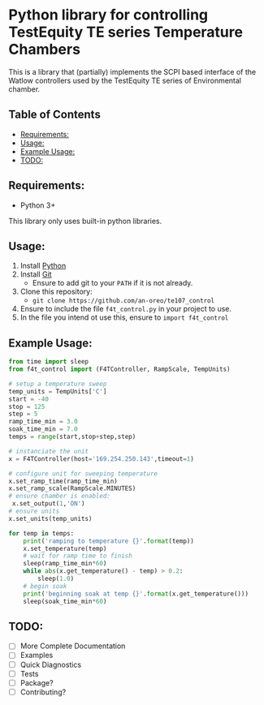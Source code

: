 
# Python library for controlling TestEquity TE series Temperature Chambers <!-- omit in toc -->

This is a library that (partially) implements the SCPI based interface of the Watlow controllers used by the TestEquity TE series of Environmental chamber. 

## Table of Contents  <!-- omit in toc -->
- [Requirements:](#requirements)
- [Usage:](#usage)
- [Example Usage:](#example-usage)
- [TODO:](#todo)

## Requirements:

- Python 3+
  
This library only uses built-in python libraries.

## Usage: 
1. Install [Python](https://www.python.org/downloads/)
2. Install [Git](https://git-scm.com/downloads)
   - Ensure to add git to your `PATH` if it is not already.
3. Clone this repository:
   - `git clone https://github.com/an-oreo/te107_control`
4. Ensure to include the file `f4t_control.py` in your project to use. 
5. In the file you intend ot use this, ensure to `import f4t_control` 

## Example Usage:
```python
from time import sleep
from f4t_control import (F4TController, RampScale, TempUnits)

# setup a temperature sweep
temp_units = TempUnits['C']
start = -40
stop = 125
step = 5
ramp_time_min = 3.0
soak_time_min = 7.0
temps = range(start,stop+step,step)

# instanciate the unit
x = F4TController(host='169.254.250.143',timeout=1)

# configure unit for sweeping temperature
x.set_ramp_time(ramp_time_min)
x.set_ramp_scale(RampScale.MINUTES)
# ensure chamber is enabled:
 x.set_output(1,'ON')
# ensure units 
x.set_units(temp_units)

for temp in temps:
    print('ramping to temperature {}'.format(temp))
    x.set_temperature(temp)
    # wait for ramp time to finish
    sleep(ramp_time_min*60)
    while abs(x.get_temperature() - temp) > 0.2:
        sleep(1.0)
    # begin soak
    print('beginning soak at temp {}'.format(x.get_temperature()))
    sleep(soak_time_min*60)
```

## TODO:
- [ ] More Complete Documentation
- [ ] Examples
- [ ] Quick Diagnostics
- [ ] Tests
- [ ] Package?
- [ ] Contributing?
